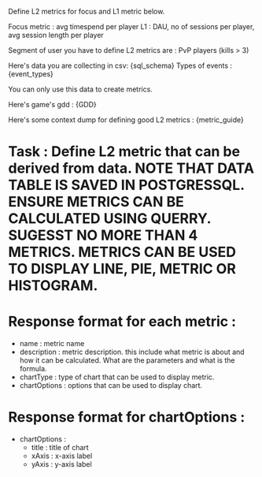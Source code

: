 Define L2 metrics for focus and L1 metric below.

Focus metric : avg timespend per player
L1 : DAU, no of sessions per player, avg session length per player

Segment of user you have to define L2 metrics are : PvP players (kills > 3)

Here's data you are collecting in csv:
{sql_schema}
Types of events :
{event_types}

You can only use this data to create metrics.

Here's game's gdd :
{GDD}

Here's some context dump for defining good L2 metrics :
{metric_guide}

# Task : Define L2 metric that can be derived from data. NOTE THAT DATA TABLE IS SAVED IN POSTGRESSQL. ENSURE METRICS CAN BE CALCULATED USING QUERRY. SUGESST NO MORE THAN 4 METRICS. METRICS CAN BE USED TO DISPLAY LINE, PIE, METRIC OR HISTOGRAM.

# Response format for each metric :

- name : metric name
- description : metric description. this include what metric is about and how it can be calculated. What are the parameters and what is the formula.
- chartType : type of chart that can be used to display metric.
- chartOptions : options that can be used to display chart.

# Response format for chartOptions :

- chartOptions :
  - title : title of chart
  - xAxis : x-axis label
  - yAxis : y-axis label
